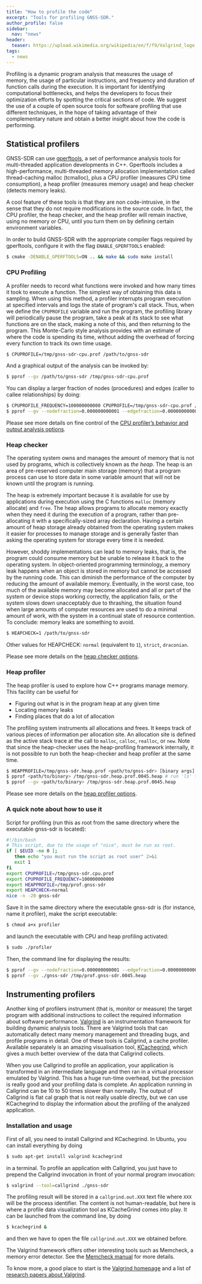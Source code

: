 ```yaml
---
title: "How to profile the code"
excerpt: "Tools for profiling GNSS-SDR."
author_profile: false
sidebar:
  nav: "news"
header:
  teaser: https://upload.wikimedia.org/wikipedia/en/f/f9/Valgrind_logo.png
tags:
  - news
---
```


Profiling is a dynamic program analysis that measures the usage of memory, the usage of particular instructions, and frequency and duration of function calls during the execution. It is important for identifying computational bottlenecks, and helps the developers to focus their optimization efforts by spotting the critical sections of code. We suggest the use of a couple of open source tools for software profiling that use different techniques, in the hope of taking advantage of their complementary nature and obtain a better insight about how the code is performing.

## Statistical profilers

GNSS-SDR can use [gperftools](https://github.com/gperftools/gperftools), a set of performance analysis tools for multi-threaded application developments in C++. Gperftools includes a high-performance, multi-threaded memory allocation implementation called thread-caching malloc (tcmalloc), plus a CPU profiler (measures CPU time consumption), a heap profiler (measures memory usage) and heap checker (detects memory leaks).

A cool feature of these tools is that they are non code-intrusive, in the sense that they do not require modifications in the source code. In fact, the CPU profiler, the heap checker, and the heap profiler will remain inactive, using no memory or CPU, until you turn them on by defining certain environment variables.

In order to build GNSS-SDR with the appropriate compiler flags required by gperftools, configure it with the flag `ENABLE_GPERFTOOLS` enabled:

```bash
$ cmake -DENABLE_GPERFTOOLS=ON .. && make && sudo make install
```


### CPU Profiling

A profiler needs to record what functions were invoked and how many times it took to execute a function. The simplest way of obtaining this data is sampling. When using this method, a profiler interrupts program execution at specified intervals and logs the state of program's call stack.  Thus, when we define the `CPUPROFILE` variable and run the program, the profiling library will periodically pause the program, take a peak at its stack to see what functions are on the stack, making a note of this, and then returning to the program. This Monte-Carlo style analysis provides with an estimate of where the code is spending its time, without adding the overhead of forcing every function to track its own time usage.

```bash
$ CPUPROFILE=/tmp/gnss-sdr-cpu.prof /path/to/gnss-sdr
```

And a graphical output of the analysis can be invoked by:

```bash
$ pprof --gv /path/to/gnss-sdr /tmp/gnss-sdr-cpu.prof
```

You can display a larger fraction of nodes (procedures) and edges (caller to callee relationships) by doing:

```bash
$ CPUPROFILE_FREQUENCY=100000000000 CPUPROFILE=/tmp/gnss-sdr-cpu.prof /path/to/gnss-sdr
$ pprof --gv --nodefraction=0.000000000001 --edgefraction=0.000000000001 ./gnss-sdr /tmp/gnss-sdr-cpu.prof
```

Please see more details on fine control of the [CPU profiler’s behavior and output analysis options](https://gperftools.github.io/gperftools/cpuprofile.html).

### Heap checker

The operating system owns and manages the amount of memory that is not used by programs, which is collectively known as _the heap_. The heap is an area of pre-reserved computer main storage (memory) that a program process can use to store data in some variable amount that will not be known until the program is running.

The heap is extremely important because it is available for use by applications during execution using the C functions `malloc` (memory allocate) and `free`. The heap allows programs to allocate memory exactly when they need it during the execution of a program, rather than pre-allocating it with a specifically-sized array declaration. Having a certain amount of heap storage already obtained from the operating system makes it easier for processes to manage storage and is generally faster than asking the operating system for storage every time it is needed.

However, shoddy implementations can lead to memory leaks, that is, the program could consume memory but be unable to release it back to the operating system. In object-oriented programming terminology, a memory leak happens when an object is stored in memory but cannot be accessed by the running code. This can diminish the performance of the computer by reducing the amount of available memory. Eventually, in the worst case, too much of the available memory may become allocated and all or part of the system or device stops working correctly, the application fails, or the system slows down unacceptably due to thrashing, the situation found when large amounts of computer resources are used to do a minimal amount of work, with the system in a continual state of resource contention. To conclude: memory leaks are something to avoid.

```bash
$ HEAPCHECK=1 /path/to/gnss-sdr
```

Other values for HEAPCHECK: `normal` (equivalent to `1`), `strict`, `draconian`.

Please see more details on the [heap checker options](https://gperftools.github.io/gperftools/heap_checker.html).


### Heap profiler

The heap profiler is used to explore how C++ programs manage memory. This facility can be useful for

  * Figuring out what is in the program heap at any given time
  * Locating memory leaks
  * Finding places that do a lot of allocation

The profiling system instruments all allocations and frees. It keeps track of various pieces of information per allocation site. An allocation site is defined as the active stack trace at the call to `malloc`, `calloc`, `realloc`, or `new`. Note that since the heap-checker uses the heap-profiling framework internally, it is not possible to run both the heap-checker and heap profiler at the same time.

```bash
$ HEAPPROFILE=/tmp/gnss-sdr.heap.prof <path/to/gnss-sdr> [binary args]
$ pprof <path/to/binary> /tmp/gnss-sdr.heap.prof.0045.heap # run 'ls' to see options
$ pprof --gv <path/to/binary> /tmp/gnss-sdr.heap.prof.0045.heap
```

Please see more details on the [heap profiler options](https://gperftools.github.io/gperftools/heapprofile.html).

### A quick note about how to use it

Script for profiling (run this as root from the same directory where the executable gnss-sdr is located):

```bash
#!/bin/bash
# This script, due to the usage of "nice", must be run as root.
if [ $EUID -ne 0 ];
   then echo "you must run the script as root user" 2>&1
   exit 1
fi
export CPUPROFILE=/tmp/gnss-sdr.cpu.prof
export CPUPROFILE_FREQUENCY=100000000000
export HEAPPROFILE=/tmp/prof.gnss-sdr
export HEAPCHECK=normal
nice -n -20 gnss-sdr
```

Save it in the same directory where the executable gnss-sdr is (for instance, name it profiler), make the script executable:

```bash
$ chmod a+x profiler
```

and launch the executable with CPU and heap profiling activated:

```bash
$ sudo ./profiler
```

Then, the command line for displaying the results:

```bash
$ pprof --gv --nodefraction=0.000000000001 --edgefraction=0.000000000001 ./gnss-sdr /tmp/gnss-sdr-cpu.prof
$ pprof --gv ./gnss-sdr /tmp/prof.gnss-sdr.0045.heap
```


## Instrumenting profilers

Another king of profilers instrument (that is, monitor or measure) the target program with additional instructions to collect the required information about software performance. [Valgrind](http://valgrind.org/) is an instrumentation framework for building dynamic analysis tools. There are Valgrind tools that can automatically detect many memory management and threading bugs, and profile  programs in detail. One of these tools is Callgrind, a cache profiler. Available separately is an amazing visualisation tool, [KCachegrind](https://kcachegrind.github.io/html/Home.html), which gives a much better overview of the data that Callgrind collects.

When you use Callgrind to profile an application, your application is transformed in an intermediate language and then ran in a virtual processor emulated by Valgrind. This has a huge run-time overhead, but the precision is really good and your profiling data is complete. An application running in Callgrind can be 10 to 50 times slower than normally. The output of Callgrind is flat cal graph that is not really usable directly, but we can use KCachegrind to display the information about the profiling of the analyzed application.

### Installation and usage

First of all, you need to install Callgrind and KCachegrind. In Ubuntu, you can install everything by doing

```bash
$ sudo apt-get install valgrind kcachegrind
```

in a terminal. To profile an application with Callgrind, you just have to prepend the Callgrind invocation in front of your normal program invocation:

```bash
$ valgrind --tool=callgrind ./gnss-sdr
```

The profiling result will be stored in a `callgrind.out.XXX` text file where `XXX` will be the process identifier. The content is not human-readable, but here is where a profile data visualization tool as KCacheGrind comes into play. It can be launched from the command line, by doing

```bash
$ kcachegrind &
```

and then we have to open the file `callgrind.out.XXX` we obtained before.

The Valgrind framework offers other interesting tools such as Memcheck, a memory error detector. See the [Memcheck manual](http://valgrind.org/docs/manual/mc-manual.html) for more details.

To know more, a good place to start is the [Valgrind homepage](http://valgrind.org/) and a list of [research papers about Valgrind](http://valgrind.org/docs/pubs.html).
